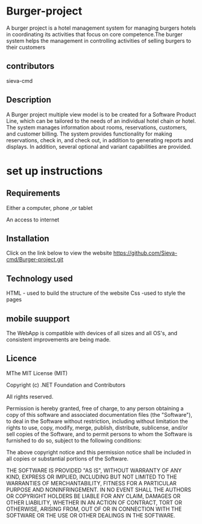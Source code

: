 # Burger-project
A burger project is a hotel management system for managing burgers hotels in coordinating its activities that focus on core competence.The burger system helps the management in controlling activities of selling burgers to their customers

## contributors
sieva-cmd 

## Description
A Burger project multiple view model is to be created for a Software Product Line, which can be tailored to the needs of an individual hotel chain or hotel. The system manages information about rooms, reservations, customers, and customer billing. The system provides functionality for making reservations, check in, and check out, in addition to generating reports and displays. In addition, several optional and variant capabilities are provided.

# set up instructions
## Requirements
Either a computer, phone ,or tablet

An access to internet

## Installation
Click on the link below to view the website https://github.com/Sieva-cmd/Burger-project.git

## Technology used 
HTML - used to build the structure of the website
Css -used to style the pages


## mobile suupport
The WebApp is compatible with devices of all sizes and all OS's, and consistent improvements are being made.


 ## Licence

MThe MIT License (MIT)

Copyright (c) .NET Foundation and Contributors

All rights reserved.

Permission is hereby granted, free of charge, to any person obtaining a copy
of this software and associated documentation files (the "Software"), to deal
in the Software without restriction, including without limitation the rights
to use, copy, modify, merge, publish, distribute, sublicense, and/or sell
copies of the Software, and to permit persons to whom the Software is
furnished to do so, subject to the following conditions:

The above copyright notice and this permission notice shall be included in all
copies or substantial portions of the Software.

THE SOFTWARE IS PROVIDED "AS IS", WITHOUT WARRANTY OF ANY KIND, EXPRESS OR
IMPLIED, INCLUDING BUT NOT LIMITED TO THE WARRANTIES OF MERCHANTABILITY,
FITNESS FOR A PARTICULAR PURPOSE AND NONINFRINGEMENT. IN NO EVENT SHALL THE
AUTHORS OR COPYRIGHT HOLDERS BE LIABLE FOR ANY CLAIM, DAMAGES OR OTHER
LIABILITY, WHETHER IN AN ACTION OF CONTRACT, TORT OR OTHERWISE, ARISING FROM,
OUT OF OR IN CONNECTION WITH THE SOFTWARE OR THE USE OR OTHER DEALINGS IN THE
SOFTWARE.